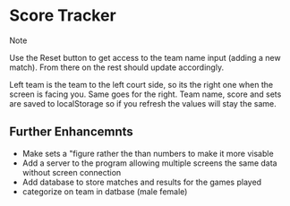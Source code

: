 # Score Tracker

> [!NOTE]
> Use the Reset button to get access to the team name input (adding a new match). From there on the rest should update accordingly. 

Left team is the team to the left court side, so its the right one when the screen is facing you. Same goes for the right. 
Team name, score and sets are saved to localStorage so if you refresh the values will stay the same. 

## Further Enhancemnts 
- Make sets a "figure rather the than numbers to make it more visable
- Add a server to the program allowing multiple screens the same data without screen connection
- Add database to store matches and results for the games played
- categorize on team in datbase (male female)
